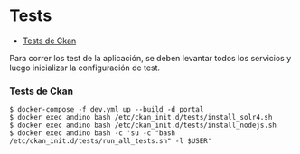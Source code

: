# Tests

<!-- START doctoc generated TOC please keep comment here to allow auto update -->
<!-- DON'T EDIT THIS SECTION, INSTEAD RE-RUN doctoc TO UPDATE -->


- [Tests de Ckan](#tests-de-ckan)

<!-- END doctoc generated TOC please keep comment here to allow auto update -->

Para correr los test de la aplicación, se deben levantar todos los servicios y luego inicializar la configuración de test.

### Tests de Ckan
    $ docker-compose -f dev.yml up --build -d portal
    $ docker exec andino bash /etc/ckan_init.d/tests/install_solr4.sh    
    $ docker exec andino bash /etc/ckan_init.d/tests/install_nodejs.sh    
    $ docker exec andino bash -c 'su -c "bash /etc/ckan_init.d/tests/run_all_tests.sh" -l $USER'
